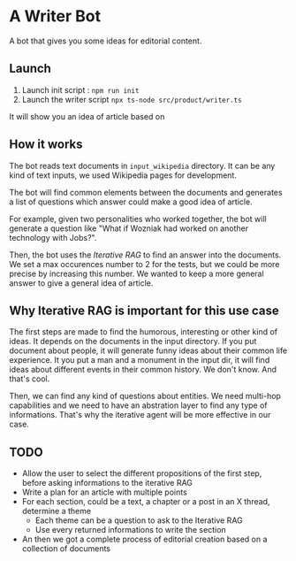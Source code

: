 # A Writer Bot

A bot that gives you some ideas for editorial content.

## Launch

1. Launch init script : `npm run init`
2. Launch the writer script `npx ts-node src/product/writer.ts`

It will show you an idea of article based on 


## How it works

The bot reads text documents in `input_wikipedia` directory. It can be any kind of text inputs, we used Wikipedia pages for development.

The bot will find common elements between the documents and generates a list of questions which answer could make a good idea of article.

For example, given two personalities who worked together, the bot will generate a question like "What if Wozniak had worked on another technology with Jobs?".

Then, the bot uses the *Iterative RAG* to find an answer into the documents. We set a max occurences number to 2 for the tests, but we could be more precise by increasing this number. We wanted to keep a more general answer to give a general idea of article.

## Why Iterative RAG is important for this use case

The first steps are made to find the humorous, interesting or other kind of ideas. It depends on the documents in the input directory. If you put document about people, it will generate funny ideas about their common life experience. It you put a man and a monument in the input dir, it will find ideas about different events in their common history. We don't know. And that's cool.

Then, we can find any kind of questions about entities. We need multi-hop capabilities and we need to have an abstration layer to find any type of informations. That's why the iterative agent will be more effective in our case.

## TODO

 * Allow the user to select the different propositions of the first step, before asking informations to the iterative RAG
 * Write a plan for an article with multiple points
 * For each section, could be a text, a chapter or a post in an X thread, determine a theme
   * Each theme can be a question to ask to the Iterative RAG
   * Use every returned informations to write the section
 * An then we got a complete process of editorial creation based on a collection of documents

